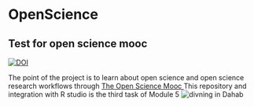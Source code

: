 # OpenScience
<h2>Test for open science mooc</h2>


[![DOI](https://zenodo.org/badge/DOI/10.5281/zenodo.3356370.svg)](https://doi.org/10.5281/zenodo.3356370)

<p>
The point of the project is to learn about open science and open science research workflows through <a href="https://opensciencemooc.eu/"> The Open Science Mooc </a> This repository and integration with R studio is the third task of Module 5
<img src="https://thumbs.dreamstime.com/z/clown-fish-sea-anemone-rocks-scuba-diver-under-blue-vibrant-colors-corals-backdrop-scubadiving-underwater-96307273.jpg" alt="divning in Dahab">
</p>

